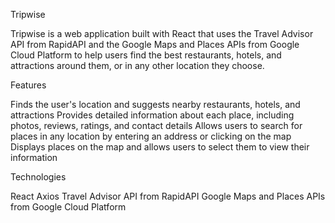 Tripwise

Tripwise is a web application built with React that uses the Travel Advisor API from RapidAPI and the Google Maps and Places APIs from Google Cloud Platform to help users find the best restaurants, hotels, and attractions around them, or in any other location they choose.

Features

Finds the user's location and suggests nearby restaurants, hotels, and attractions
Provides detailed information about each place, including photos, reviews, ratings, and contact details
Allows users to search for places in any location by entering an address or clicking on the map
Displays places on the map and allows users to select them to view their information

Technologies

React
Axios
Travel Advisor API from RapidAPI
Google Maps and Places APIs from Google Cloud Platform
